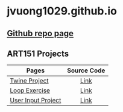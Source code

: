 # jvuong1029.github.io

## [Github repo page](https://github.com/jvuong1029/jvuong1029.github.io)

## ART151 Projects

| Pages                                                                                                |                                       Source Code                                       |
| ---------------------------------------------------------------------------------------------------- | :-------------------------------------------------------------------------------------: |
| [Twine Project](https://jvuong1029.github.io/TwineProject/An%20Adventure%20Into%20The%20Forest.html) |   [Link](https://github.com/jvuong1029/jvuong1029.github.io/tree/master/TwineProject)   |
| [Loop Exercise](https://jvuong1029.github.io/LoopExercise)                                           |   [Link](https://github.com/jvuong1029/jvuong1029.github.io/tree/master/LoopExercise)   |
| [User Input Project](https://jvuong1029.github.io/UserInputProject)                                  | [Link](https://github.com/jvuong1029/jvuong1029.github.io/tree/master/UserInputProject) |
